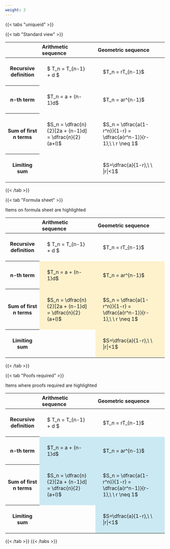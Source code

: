 ```yaml
---
weight: 2
---
```


{{< tabs "uniqueid" >}}

{{< tab "Standard view" >}}

<style type="text/css">
#T_b6591 th.col_heading {
  text-align: left;
  font-size: 1em;
}
#T_b6591 td {
  text-align: left;
  font-size: 1em;
  padding: 1.5em;
}
</style>
<table id="T_b6591">
  <thead>
    <tr>
      <th class="blank level0" >&nbsp;</th>
      <th id="T_b6591_level0_col0" class="col_heading level0 col0" >Arithmetic sequence</th>
      <th id="T_b6591_level0_col1" class="col_heading level0 col1" >Geometric sequence</th>
    </tr>
  </thead>
  <tbody>
    <tr>
      <th id="T_b6591_level0_row0" class="row_heading level0 row0" >Recursive definition</th>
      <td id="T_b6591_row0_col0" class="data row0 col0" >$ T_n = T_{n-1} + d $</td>
      <td id="T_b6591_row0_col1" class="data row0 col1" >$T_n = rT_{n-1}$</td>
    </tr>
    <tr>
      <th id="T_b6591_level0_row1" class="row_heading level0 row1" >n-th term</th>
      <td id="T_b6591_row1_col0" class="data row1 col0" >$T_n = a + (n-1)d$</td>
      <td id="T_b6591_row1_col1" class="data row1 col1" >$T_n = ar^{n-1}$</td>
    </tr>
    <tr>
      <th id="T_b6591_level0_row2" class="row_heading level0 row2" >Sum of first n terms</th>
      <td id="T_b6591_row2_col0" class="data row2 col0" >$S_n = \dfrac{n}{2}[2a + (n-1)d] = \dfrac{n}{2}(a+l)$</td>
      <td id="T_b6591_row2_col1" class="data row2 col1" >$S_n = \dfrac{a(1-r^n)}{1-r} = \dfrac{a(r^n-1)}{r-1},\ \  r \neq 1$</td>
    </tr>
    <tr>
      <th id="T_b6591_level0_row3" class="row_heading level0 row3" >Limiting sum</th>
      <td id="T_b6591_row3_col0" class="data row3 col0" ></td>
      <td id="T_b6591_row3_col1" class="data row3 col1" >$S=\dfrac{a}{1-r},\ \ |r|<1$</td>
    </tr>
  </tbody>
</table>
{{< /tab >}}

{{< tab "Formula sheet" >}}

Items on formula sheet are highlighted 
<br>
<style type="text/css">
#T_ac6b1 th.col_heading {
  text-align: left;
  font-size: 1em;
}
#T_ac6b1 td {
  text-align: left;
  font-size: 1em;
  padding: 1.5em;
}
#T_ac6b1_row1_col0, #T_ac6b1_row1_col1, #T_ac6b1_row2_col0, #T_ac6b1_row2_col1, #T_ac6b1_row3_col1 {
  background-color: rgba(255,194,10, 0.2);
}
</style>
<table id="T_ac6b1">
  <thead>
    <tr>
      <th class="blank level0" >&nbsp;</th>
      <th id="T_ac6b1_level0_col0" class="col_heading level0 col0" >Arithmetic sequence</th>
      <th id="T_ac6b1_level0_col1" class="col_heading level0 col1" >Geometric sequence</th>
    </tr>
  </thead>
  <tbody>
    <tr>
      <th id="T_ac6b1_level0_row0" class="row_heading level0 row0" >Recursive definition</th>
      <td id="T_ac6b1_row0_col0" class="data row0 col0" >$ T_n = T_{n-1} + d $</td>
      <td id="T_ac6b1_row0_col1" class="data row0 col1" >$T_n = rT_{n-1}$</td>
    </tr>
    <tr>
      <th id="T_ac6b1_level0_row1" class="row_heading level0 row1" >n-th term</th>
      <td id="T_ac6b1_row1_col0" class="data row1 col0" >$T_n = a + (n-1)d$</td>
      <td id="T_ac6b1_row1_col1" class="data row1 col1" >$T_n = ar^{n-1}$</td>
    </tr>
    <tr>
      <th id="T_ac6b1_level0_row2" class="row_heading level0 row2" >Sum of first n terms</th>
      <td id="T_ac6b1_row2_col0" class="data row2 col0" >$S_n = \dfrac{n}{2}[2a + (n-1)d] = \dfrac{n}{2}(a+l)$</td>
      <td id="T_ac6b1_row2_col1" class="data row2 col1" >$S_n = \dfrac{a(1-r^n)}{1-r} = \dfrac{a(r^n-1)}{r-1},\ \  r \neq 1$</td>
    </tr>
    <tr>
      <th id="T_ac6b1_level0_row3" class="row_heading level0 row3" >Limiting sum</th>
      <td id="T_ac6b1_row3_col0" class="data row3 col0" ></td>
      <td id="T_ac6b1_row3_col1" class="data row3 col1" >$S=\dfrac{a}{1-r},\ \ |r|<1$</td>
    </tr>
  </tbody>
</table>
{{< /tab >}}

{{< tab "Poofs required" >}}

Items where proofs required are highlighted 
<br>
<style type="text/css">
#T_47504 th.col_heading {
  text-align: left;
  font-size: 1em;
}
#T_47504 td {
  text-align: left;
  font-size: 1em;
  padding: 1.5em;
}
#T_47504_row1_col0, #T_47504_row1_col1, #T_47504_row2_col0, #T_47504_row2_col1, #T_47504_row3_col1 {
  background-color: rgba(0,150,200, 0.2);
}
</style>
<table id="T_47504">
  <thead>
    <tr>
      <th class="blank level0" >&nbsp;</th>
      <th id="T_47504_level0_col0" class="col_heading level0 col0" >Arithmetic sequence</th>
      <th id="T_47504_level0_col1" class="col_heading level0 col1" >Geometric sequence</th>
    </tr>
  </thead>
  <tbody>
    <tr>
      <th id="T_47504_level0_row0" class="row_heading level0 row0" >Recursive definition</th>
      <td id="T_47504_row0_col0" class="data row0 col0" >$ T_n = T_{n-1} + d $</td>
      <td id="T_47504_row0_col1" class="data row0 col1" >$T_n = rT_{n-1}$</td>
    </tr>
    <tr>
      <th id="T_47504_level0_row1" class="row_heading level0 row1" >n-th term</th>
      <td id="T_47504_row1_col0" class="data row1 col0" >$T_n = a + (n-1)d$</td>
      <td id="T_47504_row1_col1" class="data row1 col1" >$T_n = ar^{n-1}$</td>
    </tr>
    <tr>
      <th id="T_47504_level0_row2" class="row_heading level0 row2" >Sum of first n terms</th>
      <td id="T_47504_row2_col0" class="data row2 col0" >$S_n = \dfrac{n}{2}[2a + (n-1)d] = \dfrac{n}{2}(a+l)$</td>
      <td id="T_47504_row2_col1" class="data row2 col1" >$S_n = \dfrac{a(1-r^n)}{1-r} = \dfrac{a(r^n-1)}{r-1},\ \  r \neq 1$</td>
    </tr>
    <tr>
      <th id="T_47504_level0_row3" class="row_heading level0 row3" >Limiting sum</th>
      <td id="T_47504_row3_col0" class="data row3 col0" ></td>
      <td id="T_47504_row3_col1" class="data row3 col1" >$S=\dfrac{a}{1-r},\ \ |r|<1$</td>
    </tr>
  </tbody>
</table>
{{< /tab >}}
{{< /tabs >}}